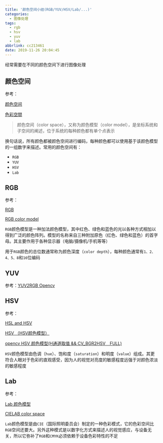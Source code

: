 ```yaml
---
title: '颜色空间小结(RGB/YUV/HSV/Lab/...)'
categories:
  - 图像处理
tags:
  - rgb
  - hsv
  - yuv
  - lab
abbrlink: cc213461
date: 2019-11-26 20:04:45
---
```


经常需要在不同的颜色空间下进行图像处理

## 颜色空间

参考：

[颜色空间](https://baike.baidu.com/item/%E9%A2%9C%E8%89%B2%E7%A9%BA%E9%97%B4)

[色彩空間](https://zh.wikipedia.org/wiki/%E8%89%B2%E5%BD%A9%E7%A9%BA%E9%96%93)

>颜色空间（color space），又称为颜色模型（color model），是坐标系统和子空间的阐述，位于系统的每种颜色都有单个点表示

换句话说，所有颜色都被颜色空间进行编码，每种颜色都可以使用基于该颜色模型的一组数字来描述。常用的颜色空间有：

* `RGB`
* `YUV`
* `HSV`
* `Lab`

## RGB

参考：

[RGB](https://baike.baidu.com/item/RGB)

[RGB color model](https://en.wikipedia.org/wiki/RGB_color_model#Color_depth)

`RGB`颜色模型是一种加法颜色模型，其中红色、绿色和蓝色的光以各种方式相加以得到广泛的颜色阵列。模型的名称来自三种附加原色（红色、绿色和蓝色）的首字母。其主要作用于各种显示器（电脑/摄像机/手机等等）

用于`RGB`颜色的总位数通常称为颜色深度（`color depth`），每种颜色通常有`1、2、4、5、8`和`16`位编码

## YUV

参考：[YUV2RGB Opencv](https://blog.csdn.net/u012005313/article/details/70304922)

## HSV

参考：

[HSL and HSV](https://en.wikipedia.org/wiki/HSL_and_HSV)

[HSV （HSV颜色模型）](https://baike.baidu.com/item/HSV/547122)

[opencv HSV 颜色模型(H通道取值 && CV_BGR2HSV＿FULL)](https://blog.csdn.net/u012005313/article/details/46678883)

`HSV`颜色模型由色调（`hue`）、饱和度（`saturation`）和明度（`value`）组成。其更符合人眼对于色彩的直观感受，因为人的视觉对亮度的敏感程度远强于对颜色浓淡的敏感程度

## Lab

参考：

[Lab 颜色模型](https://baike.baidu.com/item/%E9%A2%9C%E8%89%B2%E6%A8%A1%E5%9E%8B/7558583?fromtitle=Lab&fromid=1514615)

[CIELAB color space](https://en.wikipedia.org/wiki/CIELAB_color_space)

`Lab`颜色模型是由`CIE`（国际照明委员会）制定的一种色彩模式，它的色彩空间比`RGB`空间还要大。另外这种模式是以数字化方式来描述人的视觉感应，与设备无关，所以它弥补了`RGB`和`CMYK`必须依赖于设备色彩特性的不足